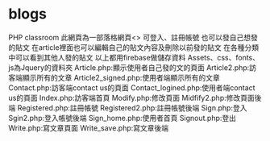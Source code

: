 # blogs
PHP classroom
此網頁為一部落格網頁<>
可登入、註冊帳號
也可以發自己想發的貼文
在article裡面也可以編輯自己的貼文內容及刪除以前發的貼文
在各種分類中可以看到其他人發的貼文
以上都用firebase做儲存資料
Assets、css、fonts、js為Jquery的資料夾
Article.php:顯示使用者自己發的文的頁面
Article2.php:訪客端顯示所有的文章
Article2_signed.php:使用者端顯示所有的文章
Contact.php:訪客端contact us的頁面
Contact_logined.php:使用者端contact us的頁面
Index.php:訪客端首頁
Modify.php:修改頁面
Midfify2.php:修改頁面後端
Registered.php:註冊帳號
Registered2.php:註冊帳號後端
Sign.php:登入
Sgin2.php:登入帳號後端
Sign_home.php:使用者首頁
Signout.php:登出
Write.php:寫文章頁面
Write_save.php:寫文章後端
